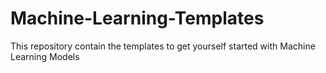 # Machine-Learning-Templates
This repository contain the templates to get yourself started with Machine Learning Models
